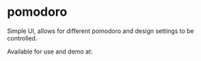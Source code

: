 # pomodoro

Simple UI, allows for different pomodoro and design settings to be controlled.

Available for use and demo at: 
